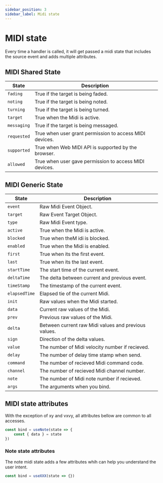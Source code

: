```yaml
---
sidebar_position: 3
sidebar_label: Midi state
---
```


# MIDI state

Every time a handler is called, it will get passed a midi state
that includes the source event and adds multiple attributes.


## MIDI Shared State

| State        | Description                                |
| ------------ | ------------------------------------------ |
| `fading`     | True if the target is being faded.         |
| `noting`     | True if the target is being noted.         |
| `turning`    | True if the target is being turned.        |
| `target`     | True when the Midi is active.              |
| `messaging`  | True if the target is being messaged.      |
| `requested`  | True when user grant permission to access MIDI devices.|
| `supported`  | True when Web MIDI API is supported by the browser.|
| `allowed`    | True when user gave permission to access MIDI devices.|

## MIDI Generic State

| State        | Description                                |
| ------------ | ------------------------------------------ |
| `event`      | Raw Midi Event Object.                     |
| `target`     | Raw Event Target Object.                   |
| `type`       | Raw Midi Event type.                       |
| `active`     | True when the Midi is active.              |
| `blocked`    | True when theM idi is blocked.             |
| `enabled`    | True when the Midi is enabled.             |
| `first`      | True when its the first event.             |
| `last`       | True when its the last event.              |
| `startTime`  | The start time of the current event.       |
| `deltaTime`  | The delta between current and previous event.|
| `timeStamp`  | The timestamp of the current event.        |
| `elapsedTime`| Elapsed tie of the current Midi.           |
| `init`       | Raw values when the Midi started.          |
| `data`       | Current raw values of the Midi.            |
| `prev`       | Previous raw values of the Midi.           |
| `delta`      | Between current raw Midi values and previous values. |
| `sign`       | Direction of the delta values.             |
| `value`      | The number of Midi velocity number if recieved.|
| `delay`      | The number of delay time stamp when send.  |
| `command`    | The number of recieved Midi command code.  |
| `channel`    | The number of recieved Midi channel number.|
| `note`       | The number of Midi note number if recieved.|
| `args`       | The arguments when you bind.               |

## MIDI state attributes

With the exception of xy and vxvy, all attributes bellow are common to all accesses.

```js
const bind = useNote(state => {
    const { data } = state
})
```

### Note state attributes

The note midi state adds a few attributes whih can help you understand the user intent.
```js
const bind = useXXX(state => {})
```
